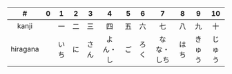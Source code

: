 \# | 0| 1 | 2 | 3 | 4 | 5 | 6 | 7 | 8 | 9 | 10 |
:---:|:---:|:---:|:---:|:---:|:---:|:---:|:---:|:---:|:---:|:---:|:---:|
kanji | | 一 | 二 | 三 | 四 | 五 | 六 | 七 | 八 | 九 | 十 |
hiragana | | いち  | に | さん | よん・し | ご | ろく| なな・しち | はち | きゅう| じゅう |



